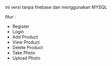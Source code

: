 ini versi tanpa firebase dan menggunakan MYSQL

fitur :
- Register
- Login
- Add Product
- View Product
- Delete Product
- Take Photo
- Upload Photo
